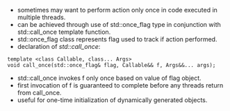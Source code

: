 + sometimes may want to perform action only once in code executed in multiple threads.
+ can be achieved through use of std::once_flag type in conjunction with std::call_once template function.
+ std::once_flag class represents flag used to track if action performed.
+ declaration of _std::call_once_:
```
template <class Callable, class... Args>
void call_once(std::once_flag& flag, Callable&& f, Args&&... args);
```
+ std::call_once invokes f only once based on value of flag object.
+ first invocation of f is guaranteed to complete before any threads return from call_once.
+ useful for one-time initialization of dynamically generated objects.
